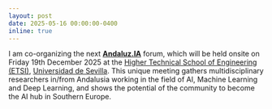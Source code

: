 ```yaml
---
layout: post
date: 2025-05-16 00:00:00-0400
inline: true
---
```


I am co-organizing the next <a href='https://sites.google.com/view/andaluzia'>**Andaluz.IA**</a> forum, which will be held onsite on Friday 19th December 2025 at the <a href='https://etsi.us.es/en/etsi'>Higher Technical School of Engineering (ETSI)</a>, <a href='https://www.us.es/'>Universidad de Sevilla</a>. This unique meeting gathers multidisciplinary researchers in/from Andalusia working in the field of AI, Machine Learning and Deep Learning, and shows the potential of the community to become the AI hub in Southern Europe.